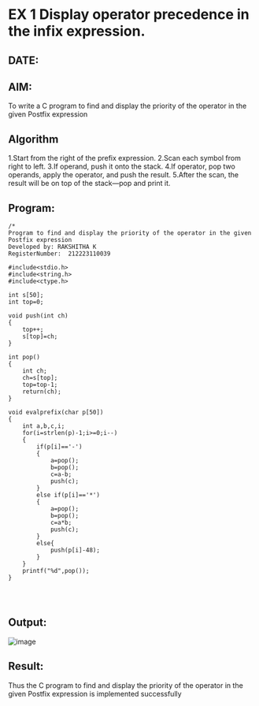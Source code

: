 # EX 1 Display operator precedence in the infix expression.
## DATE:
## AIM:
To write a C program to find and display the priority of the operator in the given Postfix expression

## Algorithm
1.Start from the right of the prefix expression.
2.Scan each symbol from right to left.
3.If operand, push it onto the stack.
4.If operator, pop two operands, apply the operator, and push the result.
5.After the scan, the result will be on top of the stack—pop and print it.
## Program:
~~~
/*
Program to find and display the priority of the operator in the given Postfix expression
Developed by: RAKSHITHA K
RegisterNumber:  212223110039

#include<stdio.h>
#include<string.h>
#include<ctype.h>

int s[50];
int top=0;

void push(int ch)
{
	top++;
	s[top]=ch;
}

int pop()
{
	int ch;
	ch=s[top];
	top=top-1;
	return(ch);
}

void evalprefix(char p[50])
{
    int a,b,c,i;
    for(i=strlen(p)-1;i>=0;i--)
    {
        if(p[i]=='-')
        {
            a=pop();
            b=pop();
            c=a-b;
            push(c);
        }
        else if(p[i]=='*')
        {
            a=pop();
            b=pop();
            c=a*b;
            push(c);
        }
        else{
            push(p[i]-48);
        }
    }
    printf("%d",pop());
}




~~~

## Output:
![image](https://github.com/user-attachments/assets/a2f6527d-8d2b-4b5f-ac29-58b604a63315)

## Result:
Thus the C program to find and display the priority of the operator in the given Postfix expression is implemented successfully
